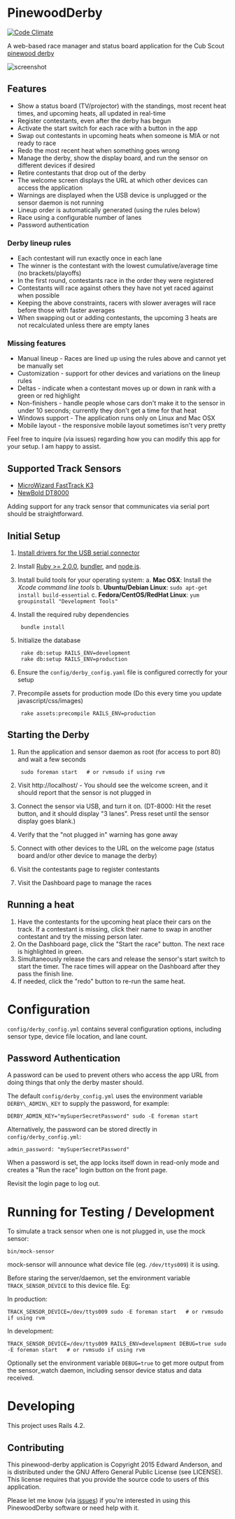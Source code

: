 PinewoodDerby
=============

[![Code Climate](https://codeclimate.com/github/nilbus/pinewood-derby.png)](https://codeclimate.com/github/nilbus/pinewood-derby)

A web-based race manager and status board application for the Cub Scout [pinewood derby](http://en.wikipedia.org/wiki/Pinewood_derby)

![screenshot](http://cl.ly/image/1L3b3g0o0R0F/Screen%20shot%202013-02-03%20at%209.18.25%20PM.png)

Features
--------

* Show a status board (TV/projector) with the standings, most recent heat times, and upcoming heats, all updated in real-time
* Register contestants, even after the derby has begun
* Activate the start switch for each race with a button in the app
* Swap out contestants in upcoming heats when someone is MIA or not ready to race
* Redo the most recent heat when something goes wrong
* Manage the derby, show the display board, and run the sensor on different devices if desired
* Retire contestants that drop out of the derby
* The welcome screen displays the URL at which other devices can access the application
* Warnings are displayed when the USB device is unplugged or the sensor daemon is not running
* Lineup order is automatically generated (using the rules below)
* Race using a configurable number of lanes
* Password authentication

### Derby lineup rules

* Each contestant will run exactly once in each lane
* The winner is the contestant with the lowest cumulative/average time (no brackets/playoffs)
* In the first round, contestants race in the order they were registered
* Contestants will race against others they have not yet raced against when possible
* Keeping the above constraints, racers with slower averages will race before those with faster averages
* When swapping out or adding contestants, the upcoming 3 heats are not recalculated unless there are empty lanes

### Missing features

* Manual lineup - Races are lined up using the rules above and cannot yet be manually set
* Customization - support for other devices and variations on the lineup rules
* Deltas - indicate when a contestant moves up or down in rank with a green or red highlight
* Non-finishers - handle people whose cars don't make it to the sensor in under 10 seconds; currently they don't get a time for that heat
* Windows support - The application runs only on Linux and Mac OSX
* Mobile layout - the responsive mobile layout sometimes isn't very pretty

Feel free to inquire (via issues) regarding how you can modify this app for your setup. I am happy to assist.

Supported Track Sensors
-----------------------

* [MicroWizard FastTrack K3](http://microwizard.com/k3page.html)
* [NewBold DT8000](http://www.pinewood-derby-timer.com/DT8000.html)

Adding support for any track sensor that communicates via serial port should be straightforward.

Initial Setup
-------------

1. [Install drivers for the USB serial connector](https://github.com/nilbus/pinewood-derby/wiki/USB-serial-driver-installation)
1. Install [Ruby &gt;= 2.0.0](https://www.ruby-lang.org/en/downloads), [bundler](http://bundler.io), and [node.js](http://nodejs.org).
1. Install build tools for your operating system:
  a. **Mac OSX**: Install the _Xcode command line tools_
  b. **Ubuntu/Debian Linux**: `sudo apt-get install build-essential`
  c. **Fedora/CentOS/RedHat Linux**: `yum groupinstall "Development Tools"`
1. Install the required ruby dependencies

        bundle install

1. Initialize the database

        rake db:setup RAILS_ENV=development
        rake db:setup RAILS_ENV=production

1. Ensure the `config/derby_config.yaml` file is configured correctly for your setup
1. Precompile assets for production mode (Do this every time you update javascript/css/images)

        rake assets:precompile RAILS_ENV=production

Starting the Derby
------------------

1. Run the application and sensor daemon as root (for access to port 80) and wait a few seconds

        sudo foreman start   # or rvmsudo if using rvm

1. Visit http://localhost/ - You should see the welcome screen, and it should report that the sensor is not plugged in
1. Connect the sensor via USB, and turn it on. (DT-8000: Hit the reset button, and it should display "3 lanes". Press reset until the sensor display goes blank.)
1. Verify that the "not plugged in" warning has gone away
1. Connect with other devices to the URL on the welcome page (status board and/or other device to manage the derby)
1. Visit the contestants page to register contestants
1. Visit the Dashboard page to manage the races

Running a heat
--------------

1. Have the contestants for the upcoming heat place their cars on the track. If a contestant is missing, click their name to swap in another contestant and try the missing person later.
2. On the Dashboard page, click the "Start the race" button. The next race is highlighted in green.
3. Simultaneously release the cars and release the sensor's start switch to start the timer. The race times will appear on the Dashboard after they pass the finish line.
4. If needed, click the "redo" button to re-run the same heat.

Configuration
=============

`config/derby_config.yml` contains several configuration options, including sensor type, device file location, and lane count.

Password Authentication
-----------------------

A password can be used to prevent others who access the app URL from doing things that only the derby master should.

The default `config/derby_config.yml` uses the environment variable `DERBY\_ADMIN\_KEY` to supply the password, for example:

    DERBY_ADMIN_KEY="mySuperSecretPassword" sudo -E foreman start

Alternatively, the password can be stored directly in `config/derby_config.yml`:

    admin_password: "mySuperSecretPassword"

When a password is set, the app locks itself down in read-only mode and creates a "Run the race" login button on the front page.

Revisit the login page to log out.

Running for Testing / Development
=================================

To simulate a track sensor when one is not plugged in, use the mock sensor:

    bin/mock-sensor

mock-sensor will announce what device file (eg. `/dev/ttys009`) it is using.

Before staring the server/daemon, set the environment variable `TRACK_SENSOR_DEVICE` to this device file. Eg:

In production:

    TRACK_SENSOR_DEVICE=/dev/ttys009 sudo -E foreman start   # or rvmsudo if using rvm

In development:

    TRACK_SENSOR_DEVICE=/dev/ttys009 RAILS_ENV=development DEBUG=true sudo -E foreman start   # or rvmsudo if using rvm

Optionally set the environment variable `DEBUG=true` to get more output from the sensor\_watch daemon, including sensor device status and data received.

Developing
==========

This project uses Rails 4.2.

Contributing
------------

This pinewood-derby application is Copyright 2015 Edward Anderson,
and is distributed under the GNU Affero General Public License (see LICENSE).
This license requires that you provide the source code to users of this application.

Please let me know (via [issues](https://github.com/nilbus/pinewood-derby/issues)) if you're interested in using this PinewoodDerby software or need help with it.
